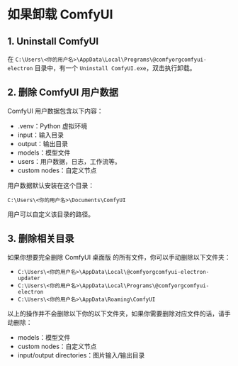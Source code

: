 # 如果卸载 ComfyUI

## 1. Uninstall ComfyUI

在 `C:\Users\<你的用户名>\AppData\Local\Programs\@comfyorgcomfyui-electron` 目录中，有一个 `Uninstall ComfyUI.exe`，双击执行卸载。

## 2. 删除 ComfyUI 用户数据

ComfyUI 用户数据包含以下内容：

* .venv：Python 虚拟环境
* input：输入目录
* output：输出目录
* models：模型文件
* users：用户数据，日志，工作流等。
* custom nodes：自定义节点

用户数据默认安装在这个目录：

```
C:\Users\<你的用户名>\Documents\ComfyUI
```

用户可以自定义该目录的路径。

## 3. 删除相关目录

如果你想要完全删除 ComfyUI 桌面版 的所有文件，你可以手动删除以下文件夹：

* `C:\Users\<你的用户名>\AppData\Local\@comfyorgcomfyui-electron-updater`
* `C:\Users\<你的用户名>\AppData\Local\Programs\@comfyorgcomfyui-electron`
* `C:\Users\<你的用户名>\AppData\Roaming\ComfyUI`

以上的操作并不会删除以下你的以下文件夹，如果你需要删除对应文件的话，请手动删除：

* models：模型文件
* custom nodes：自定义节点
* input/output directories：图片输入/输出目录
